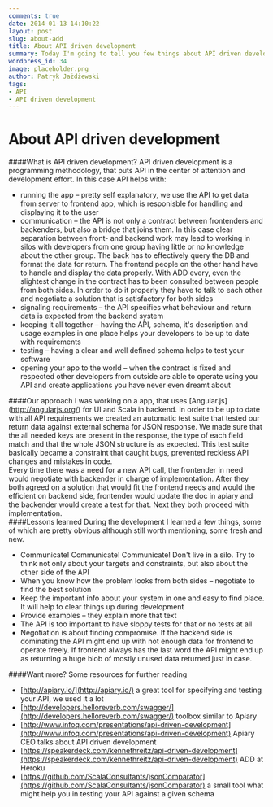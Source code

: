 ```yaml
---
comments: true
date: 2014-01-13 14:10:22
layout: post
slug: about-add
title: About API driven development
summary: Today I'm going to tell you few things about API driven development, I learned during my last project, where we heavily relied on API not only as a matter of getting the apps working, but also as central point of development process.
wordpress_id: 34
image: placeholder.png
author: Patryk Jażdżewski
tags:
- API
- API driven development
---
```


About API driven development    
=========

####What is API driven development? 
API driven development is a programming methodology, that puts API in the center of attention and development effort. In this case API helps with:
- running the app – pretty self explanatory, we use the API to get data from server to frontend app, which is responisble for handling and  displaying it to the user
- communication – the API is not only a contract between frontenders and backenders, but also a bridge that joins them. In this case clear separation between front- and backend work may lead to working in silos with developers from one group having little or no knowledge about the other group. The back has to effectively query the DB and format the data for return. The frontend people on the other hand  have to handle and display the data properly. With ADD every, even the slightest change in the contract has to been consulted between people from both sides. In order to do it properly they have to talk to each other and negotiate a solution that is satisfactory for both sides
- signaling requirements – the API specifies what behaviour and return data is expected from the backend system
- keeping it all together – having the API, schema, it's description and usage examples in one place helps your developers to be up to date with requirements 
- testing – having a clear and well defined schema helps to test your software 
- opening your app to the world – when the contract is fixed and respected other developers from outside are able to operate using you API and create applications you have never even dreamt about

####Our approach
I was working on a app, that uses [Angular.js] (http://angularjs.org/) for UI and Scala in backend. In order to be up to date with all API  requirements we created an automatic test suite that tested our return data against external schema for JSON response. We made sure that the all needed keys are present in the response,  the type of each field match and that the whole JSON structure is as expected. This test suite basically became a constraint that caught bugs, prevented reckless API changes and mistakes in code.   
Every time there was a need for a new API call, the frontender in need would negotiate with backender in charge of implementation. After they both agreed on a solution that would fit the frontend needs and would the efficient on backend side, frontender would update the doc in apiary and the backender would create a test for that.  Next they both proceed with implementation.    
####Lessons learned
During the development I learned a few things, some of which are pretty obvious although still worth mentioning, some fresh and new.  
- Communicate! Communicate! Communicate! Don't live in a silo. Try to think not only about your targets and constraints, but also about the other side of the API
- When you know how the problem looks from both sides – negotiate to find the best solution
- Keep the important info about your system in one and easy to find place. It will help to clear things up during development
- Provide examples – they explain more that text
- The API is too important to have sloppy tests for that or no tests at all
- Negotiation is about finding compromise. If the backend side is dominating the API might end up with not enough data for frontend to operate freely. If frontend always has the last word the API might end up as returning a huge blob of mostly unused data returned just in case.   

####Want more?
Some resources for further reading    
- [http://apiary.io/](http://apiary.io/) a great tool for specifying and testing your API, we used it a lot
- [http://developers.helloreverb.com/swagger/](http://developers.helloreverb.com/swagger/) toolbox similar to Apiary
- [http://www.infoq.com/presentations/api-driven-development](http://www.infoq.com/presentations/api-driven-development) Apiary CEO talks about API driven development
- [https://speakerdeck.com/kennethreitz/api-driven-development](https://speakerdeck.com/kennethreitz/api-driven-development) ADD at Heroku
- [https://github.com/ScalaConsultants/jsonComparator](https://github.com/ScalaConsultants/jsonComparator) a small tool what might help you in testing your API against a given schema    

